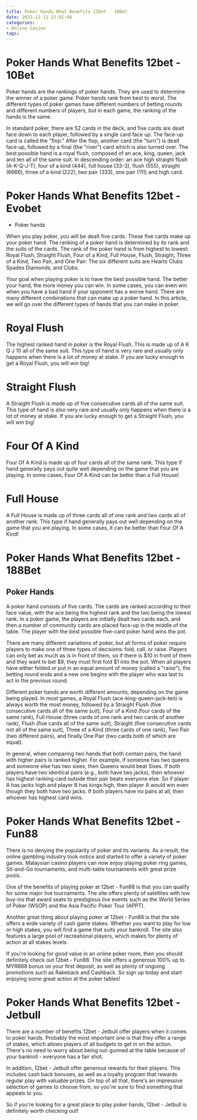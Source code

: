 ```yaml
---
title: Poker Hands What Benefits 12bet   10Bet
date: 2022-12-12 22:02:04
categories:
- Online Casino
tags:
---
```



#  Poker Hands What Benefits 12bet - 10Bet

Poker hands are the rankings of poker hands. They are used to determine the winner of a poker game. Poker hands rank from best to worst. The different types of poker games have different numbers of betting rounds and different numbers of players, but in each game, the ranking of the hands is the same.

In standard poker, there are 52 cards in the deck, and five cards are dealt face down to each player, followed by a single card face up. The face-up card is called the "flop." After the flop, another card (the "turn") is dealt face up, followed by a final (the "river") card which is also turned over. The best possible hand is a royal flush, composed of an ace, king, queen, jack and ten all of the same suit. In descending order: an ace high straight flush (A-K-Q-J-T), four of a kind (444), full house (33-3), flush (555), straight (6666), three of a kind (222), two pair (333), one pair (111) and high card.

#  Poker Hands What Benefits 12bet - Evobet

- Poker hands 

When you play poker, you will be dealt five cards. These five cards make up your poker hand. The ranking of a poker hand is determined by its rank and the suits of the cards. The rank of the poker hand is from highest to lowest: Royal Flush, Straight Flush, Four of a Kind, Full House, Flush, Straight, Three of a Kind, Two Pair, and One Pair. The six different suits are Hearts Clubs Spades Diamonds, and Clubs.

Your goal when playing poker is to have the best possible hand. The better your hand, the more money you can win. In some cases, you can even win when you have a bad hand if your opponent has a worse hand. There are many different combinations that can make up a poker hand. In this article, we will go over the different types of hands that you can make in poker.

# Royal Flush
The highest ranked hand in poker is the Royal Flush. This is made up of A K Q J 10 all of the same suit. This type of hand is very rare and usually only happens when there is a lot of money at stake. If you are lucky enough to get a Royal Flush, you will win big!

# Straight Flush
A Straight Flush is made up of five consecutive cards all of the same suit. This type of hand is also very rare and usually only happens when there is a lot of money at stake. If you are lucky enough to get a Straight Flush, you will win big!

# Four Of A Kind
Four Of A Kind is made up of four cards all of the same rank. This type if hand generally pays out quite well depending on the game that you are playing. In some cases, Four Of A Kind can be better than a Full House!

# Full House
A Full House is made up of three cards all of one rank and two cards all of another rank. This type if hand generally pays out well depending on the game that you are playing. In some cases, it can be better than Four Of A Kind!

#  Poker Hands What Benefits 12bet - 188Bet

## Poker Hands 


A poker hand consists of five cards. The cards are ranked according to their face value, with the ace being the highest rank and the two being the lowest rank. In a poker game, the players are initially dealt two cards each, and then a number of community cards are placed face-up in the middle of the table. The player with the best possible five-card poker hand wins the pot.

There are many different variations of poker, but all forms of poker require players to make one of three types of decisions: fold, call, or raise. Players can only bet as much as is in front of them, so if there is $10 in front of them and they want to bet $9, they must first fold $1 into the pot. When all players have either folded or put in an equal amount of money (called a "raise"), the betting round ends and a new one begins with the player who was last to act in the previous round.

 Different poker hands are worth different amounts, depending on the game being played. In most games, a Royal Flush (ace-king-queen-jack-ten) is always worth the most money, followed by a Straight Flush (five consecutive cards all of the same suit), Four of a Kind (four cards of the same rank), Full House (three cards of one rank and two cards of another rank), Flush (five cards all of the same suit), Straight (five consecutive cards not all of the same suit), Three of a Kind (three cards of one rank), Two Pair (two different pairs), and finally One Pair (two cards both of which are equal).

In general, when comparing two hands that both contain pairs, the hand with higher pairs is ranked higher. For example, if someone has two queens and someone else has two sixes, then Queens would beat Sixes. If both players have two identical pairs (e.g., both have two jacks), then whoever has highest ranking card outside their pair beats everyone else. So if player A has jacks high and player B has kings high, then player A would win even though they both have two jacks. If both players have no pairs at all, then whoever has highest card wins.

#  Poker Hands What Benefits 12bet - Fun88

There is no denying the popularity of poker and its variants. As a result, the online gambling industry took notice and started to offer a variety of poker games. Malaysian casino players can now enjoy playing poker ring games, Sit-and-Go tournaments, and multi-table tournaments with great prize pools.

One of the benefits of playing poker at 12bet - Fun88 is that you can qualify for some major live tournaments. The site offers plenty of satellites with low buy-ins that award seats to prestigious live events such as the World Series of Poker (WSOP) and the Asia Pacific Poker Tour (APPT).

Another great thing about playing poker at 12bet - Fun88 is that the site offers a wide variety of cash game stakes. Whether you want to play for low or high stakes, you will find a game that suits your bankroll. The site also features a large pool of recreational players, which makes for plenty of action at all stakes levels.

If you're looking for good value in an online poker room, then you should definitely check out 12bet - Fun88. The site offers a generous 100% up to MYR888 bonus on your first deposit, as well as plenty of ongoing promotions such as Rakeback and Cashback. So sign up today and start enjoying some great action at the poker tables!

#  Poker Hands What Benefits 12bet - Jetbull

There are a number of benefits 12bet - Jetbull offer players when it comes to poker hands. Probably the most important one is that they offer a range of stakes, which allows players of all budgets to get in on the action. There's no need to worry about being out-gunned at the table because of your bankroll - everyone has a fair shot.

In addition, 12bet - Jetbull offer generous rewards for their players. This includes cash back bonuses, as well as a loyalty program that rewards regular play with valuable prizes. On top of all that, there's an impressive selection of games to choose from, so you're sure to find something that appeals to you.

So if you're looking for a great place to play poker hands, 12bet - Jetbull is definitely worth checking out!